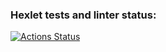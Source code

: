 ### Hexlet tests and linter status:
[![Actions Status](https://github.com/Viktorline/frontend-project-12/workflows/hexlet-check/badge.svg)](https://github.com/Viktorline/frontend-project-12/actions)